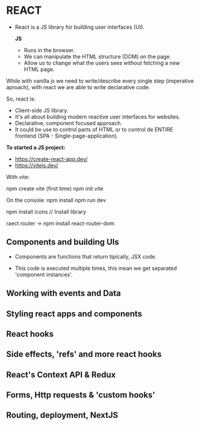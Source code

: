 # REACT

- React is a JS library for building user interfaces (UI).

    **JS**
    - Runs in the browser.
    - We can manipulate the HTML structure (DOM) on the page.
    - Allow us to change what the users sees without fetching a new HTML page.

While with vanilla js we need to write/describe every single step (imperative aproach), with react we are able to write declarative code.

So, react is: 

- Client-side JS library.
- It's all about building modern reactive user interfaces for websites.
- Declarative, component focused approach.
- It could be use to control parts of HTML or to control de ENTIRE frontend (SPA - Single-page-application).

**To started a JS project:**

- https://create-react-app.dev/
- https://vitejs.dev/

With vite: 

npm create vite (first time)
npm init vite

On the console: 
npm install
npm run dev

npm install icons  // Install library

raect router -> npm install react-router-dom   

## Components and building UIs

- Components are functions that return tipically, JSX code.

- This code is executed multiple times, this mean we get separated 'component instances'.


## Working with events and Data

## Styling react apps and components

## React hooks

## Side effects, 'refs' and more react hooks

## React's Context API & Redux

## Forms, Http requests & 'custom hooks'

## Routing, deployment, NextJS

